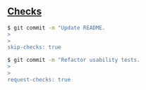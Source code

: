 ## [Checks](https://docs.github.com/cn/free-pro-team@latest/github/collaborating-with-issues-and-pull-requests/about-status-checks)

```bash
$ git commit -m "Update README.
>
>
skip-checks: true
```

```bash
$ git commit -m "Refactor usability tests.
>
>
request-checks: true
```
